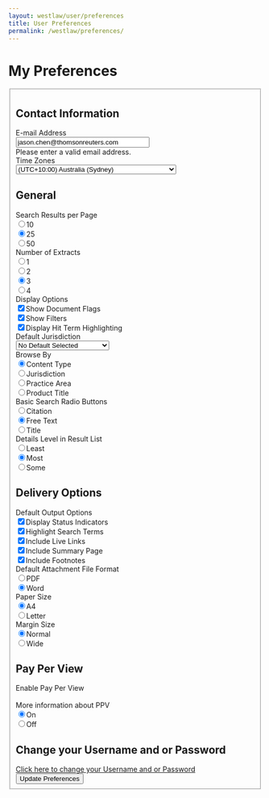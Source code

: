 ```yaml
---
layout: westlaw/user/preferences
title: User Preferences
permalink: /westlaw/preferences/
---
```


<!-- START WESTLAW OUTPUT -->

<div id="maincontent"><h1 id="pagetitle">My Preferences</h1> <form id="prefForm" action="/maf/wlau/app/preferences/change" method="get" onsubmit="preUpdate()"><fieldset> <input type="hidden" name="form" value="true"> <input name="redirect" type="hidden" value="http://www.westlaw.com.au/maf/api/trail/recentEvents?count=200"> <input type="hidden" name="newuser" value="false"><h2>Contact Information</h2> <div class="prefrow clearfix"> <div class="preflabel"><label id="preferenceEmailLabel" for="email">E-mail Address</label></div><div class="prefinput"><input type="text" name="email" id="email" size="30" maxlength="255" value="jason.chen@thomsonreuters.com" class="email required"></div><label id="emailError" class="errorValidation hidden" for="email" generated="true">Please enter a valid email address.</label></div><div class="prefrow clearfix"><div class="preflabel"><label id="preferenceTimeZoneLabel" for="timezone">Time Zones</label></div><div class="prefinput"><select name="timezone" id="timezone"> <option value="Pacific/Midway" id="select_Pacific.Midway">(UTC-11:00) Midway Islands</option> <option value="Pacific/Niue" id="select_Pacific.Niue">(UTC-11:00) Niue</option> <option value="Pacific/Rarotonga" id="select_Pacific.Rarotonga">(UTC-10:00) Cook Islands</option> <option value="America/Atka" id="select_America.Atka">(UTC-10:00) Hawaii</option> <option value="Pacific/Marquesas" id="select_Pacific.Marquesas">(UTC-09:30) Îles Marquises</option> <option value="US/Alaska" id="select_US.Alaska">(UTC-09:00) Alaska</option> <option value="America/Los_Angeles" id="select_America.Los_Angeles">(UTC-08:00) US/Canada Pacific Standard Time</option> <option value="US/Arizona" id="select_US.Arizona">(UTC-07:00) US/Canada Mountain Standard Time</option> <option value="America/Belize" id="select_America.Belize">(UTC-06:00) Belize</option> <option value="America/Costa_Rica" id="select_America.Costa_Rica">(UTC-06:00) Costa Rica</option> <option value="America/Guatemala" id="select_America.Guatemala">(UTC-06:00) Guatemala</option> <option value="America/Managua" id="select_America.Managua">(UTC-06:00) Nicaragua</option> <option value="America/Tegucigalpa" id="select_America.Tegucigalpa">(UTC-06:00) Honduras</option> <option value="Mexico/General" id="select_Mexico.General">(UTC-06:00) Mexico City</option> <option value="US/Central" id="select_US.Central">(UTC-06:00) US/Canada Central Standard Time</option> <option value="America/Nassau" id="select_America.Nassau">(UTC-05:00) Bahamas</option> <option value="America/Bogota" id="select_America.Bogota">(UTC-05:00) Colombia</option> <option value="America/Havana" id="select_America.Havana">(UTC-05:00) Cuba</option> <option value="America/Guayaquil" id="select_America.Guayaquil">(UTC-05:00) Ecuador</option> <option value="America/Port-au-Prince" id="select_America.Port-au-Prince">(UTC-05:00) Haiti</option> <option value="America/Jamaica" id="select_America.Jamaica">(UTC-05:00) Jamaica</option> <option value="America/Lima" id="select_America.Lima">(UTC-05:00) Peru</option> <option value="America/Panama" id="select_America.Panama">(UTC-05:00) Panama</option> <option value="US/Eastern" id="select_US.Eastern">(UTC-05:00) US/Canada Eastern Standard Time</option> <option value="America/Caracas" id="select_America.Caracas">(UTC-04:30) Venezuela</option> <option value="America/Anguilla" id="select_America.Anguilla">(UTC-04:00) Anguilla</option> <option value="America/Antigua" id="select_America.Antigua">(UTC-04:00) Antigua and Barbuda</option> <option value="America/Barbados" id="select_America.Barbados">(UTC-04:00) Barbados</option> <option value="America/La_Paz" id="select_America.La_Paz">(UTC-04:00) Bolivia</option> <option value="America/Santiago" id="select_America.Santiago">(UTC-04:00) Chile</option> <option value="America/Dominica" id="select_America.Dominica">(UTC-04:00) Dominica</option> <option value="America/Santo_Domingo" id="select_America.Santo_Domingo">(UTC-04:00) Dominican Republic</option> <option value="America/Grenada" id="select_America.Grenada">(UTC-04:00) Grenada</option> <option value="America/Guyana" id="select_America.Guyana">(UTC-04:00) Guyana</option> <option value="America/Asuncion" id="select_America.Asuncion">(UTC-04:00) Paraguay</option> <option value="America/Puerto_Rico" id="select_America.Puerto_Rico">(UTC-04:00) Puerto Rico</option> <option value="America/St_Kitts" id="select_America.St_Kitts">(UTC-04:00) Saint Kitts and Nevis</option> <option value="America/St_Lucia" id="select_America.St_Lucia">(UTC-04:00) Saint Lucia</option> <option value="America/St_Vincent" id="select_America.St_Vincent">(UTC-04:00) Saint Vincent and the Grenadines</option> <option value="America/Port_of_Spain" id="select_America.Port_of_Spain">(UTC-04:00) Trinidad and Tobago</option> <option value="America/Argentina/Buenos_Aires" id="select_America.Argentina.Buenos_Aires">(UTC-03:00) Argentina</option> <option value="Brazil/East" id="select_Brazil.East">(UTC-03:00) Brazil</option> <option value="America/Paramaribo" id="select_America.Paramaribo">(UTC-03:00) Suriname</option> <option value="America/Montevideo" id="select_America.Montevideo">(UTC-03:00) Uruguay</option> <option value="Atlantic/South_Georgia" id="select_Atlantic.South_Georgia">(UTC-02:00) Atlantic Ocean</option> <option value="Atlantic/Cape_Verde" id="select_Atlantic.Cape_Verde">(UTC-01:00) Cabo Verde</option> <option value="Iceland" id="select_Iceland">(UTC) Iceland</option> <option value="Europe/Lisbon" id="select_Europe.Lisbon">(UTC) Western European Time</option> <option value="Africa/Algiers" id="select_Africa.Algiers">(UTC+01:00) Algeria</option> <option value="Africa/Luanda" id="select_Africa.Luanda">(UTC+01:00) Angola</option> <option value="Africa/Porto-Novo" id="select_Africa.Porto-Novo">(UTC+01:00) Benin</option> <option value="Europe/Berlin" id="select_Europe.Berlin">(UTC+01:00) Central European Time</option> <option value="Africa/Douala" id="select_Africa.Douala">(UTC+01:00) Cameroon</option> <option value="Africa/Kinshasa" id="select_Africa.Kinshasa">(UTC+01:00) Democratic Republic of the Congo</option> <option value="Africa/Malabo" id="select_Africa.Malabo">(UTC+01:00) Equatorial Guinea</option> <option value="Africa/Libreville" id="select_Africa.Libreville">(UTC+01:00) Gabon</option> <option value="Africa/Windhoek" id="select_Africa.Windhoek">(UTC+01:00) Namibia</option> <option value="Africa/Niamey" id="select_Africa.Niamey">(UTC+01:00) Niger</option> <option value="Africa/Lagos" id="select_Africa.Lagos">(UTC+01:00) Nigeria</option> <option value="Africa/Tunis" id="select_Africa.Tunis">(UTC+01:00) Tunisia</option> <option value="Europe/Athens" id="select_Europe.Athens">(UTC+02:00) Eastern European Time</option> <option value="Africa/Cairo" id="select_Africa.Cairo">(UTC+02:00) Egypt</option> <option value="Asia/Amman" id="select_Asia.Amman">(UTC+02:00) Jordan</option> <option value="Asia/Beirut" id="select_Asia.Beirut">(UTC+02:00) Lebanon</option> <option value="Africa/Johannesburg" id="select_Africa.Johannesburg">(UTC+02:00) South Africa</option> <option value="Asia/Damascus" id="select_Asia.Damascus">(UTC+02:00) Syria</option> <option value="Asia/Bahrain" id="select_Asia.Bahrain">(UTC+03:00) Bahrain</option> <option value="Africa/Djibouti" id="select_Africa.Djibouti">(UTC+03:00) Djibouti</option> <option value="Africa/Addis_Ababa" id="select_Africa.Addis_Ababa">(UTC+03:00) Ethiopia</option> <option value="Africa/Asmara" id="select_Africa.Asmara">(UTC+03:00) Eritrea</option> <option value="Asia/Baghdad" id="select_Asia.Baghdad">(UTC+03:00) Iraq</option> <option value="Asia/Kuwait" id="select_Asia.Kuwait">(UTC+03:00) Kuwait</option> <option value="Asia/Qatar" id="select_Asia.Qatar">(UTC+03:00) Qatar</option> <option value="Europe/Moscow" id="select_Europe.Moscow">(UTC+03:00) Russia (Moscow)</option> <option value="Asia/Riyadh" id="select_Asia.Riyadh">(UTC+03:00) Saudi Arabia</option> <option value="Africa/Dar_es_Salaam" id="select_Africa.Dar_es_Salaam">(UTC+03:00) Tanzania</option> <option value="Asia/Tehran" id="select_Asia.Tehran">(UTC+03:30) Iran</option> <option value="Asia/Kabul" id="select_Asia.Kabul">(UTC+04:30) Afghanistan</option> <option value="Asia/Yerevan" id="select_Asia.Yerevan">(UTC+04:00) Armenia</option> <option value="Asia/Baku" id="select_Asia.Baku">(UTC+04:00) Azerbaijan</option> <option value="Asia/Tbilisi" id="select_Asia.Tbilisi">(UTC+04:00) Georgia</option> <option value="Indian/Mauritius" id="select_Indian.Mauritius">(UTC+04:00) Mauritius</option> <option value="Asia/Muscat" id="select_Asia.Muscat">(UTC+04:00) Oman</option> <option value="Indian/Mahe" id="select_Indian.Mahe">(UTC+04:00) Seychelles</option> <option value="Asia/Dubai" id="select_Asia.Dubai">(UTC+04:00) United Arab Emirates</option> <option value="Asia/Karachi" id="select_Asia.Karachi">(UTC+05:00) Pakistan</option> <option value="Asia/Samarkand" id="select_Asia.Samarkand">(UTC+05:00) Uzbekistan</option> <option value="Asia/Calcutta" id="select_Asia.Calcutta">(UTC+05:30) India</option> <option value="Asia/Colombo" id="select_Asia.Colombo">(UTC+05:30) Sri Lanka</option> <option value="Asia/Kathmandu" id="select_Asia.Kathmandu">(UTC+05:45) Nepal</option> <option value="Asia/Dacca" id="select_Asia.Dacca">(UTC+06:00) Bangladesh</option> <option value="Asia/Almaty" id="select_Asia.Almaty"> (UTC+06:00) Kazakhstan</option> <option value="Asia/Rangoon" id="select_Asia.Rangoon">(UTC+06:30) Myanmar</option> <option value="Asia/Phnom_Penh" id="select_Asia.Phnom_Penh">(UTC+07:00) Cambodia</option> <option value="Asia/Jakarta" id="select_Asia.Jakarta">(UTC+07:00) Indonesia (Jakarta)</option> <option value="Asia/Vientiane" id="select_Asia.Vientiane">(UTC+07:00) Laos</option> <option value="Asia/Bangkok" id="select_Asia.Bangkok">(UTC+07:00) Thailand</option> <option value="Asia/Ho_Chi_Minh" id="select_Asia.Ho_Chi_Minh">(UTC+07:00) Vietnam</option> <option value="Australia/Perth" id="select_Australia.Perth">(UTC+08:00) Australia (Perth)</option> <option value="Asia/Brunei" id="select_Asia.Brunei">(UTC+08:00) Brunei</option> <option value="Asia/Chongqing" id="select_Asia.Chongqing">(UTC+08:00) China</option> <option value="Asia/Hong_Kong" id="select_Asia.Hong_Kong">(UTC+08:00) Hong Kong</option> <option value="Asia/Macau" id="select_Asia.Macau">(UTC+08:00) Macau</option> <option value="Asia/Ulan_Bator" id="select_Asia.Ulan_Bator">(UTC+08:00) Mongolia</option> <option value="Asia/Kuala_Lumpur" id="select_Asia.Kuala_Lumpur">(UTC+08:00) Malaysia</option> <option value="Asia/Manila" id="select_Asia.Manila">(UTC+08:00) Philippines</option> <option value="Asia/Singapore" id="select_Asia.Singapore">(UTC+08:00) Singapore</option> <option value="Asia/Tokyo" id="select_Asia.Tokyo">(UTC+09:00) Japan</option> <option value="Asia/Pyongyang" id="select_Asia.Pyongyang">(UTC+09:00) North Korea</option> <option value="Asia/Seoul" id="select_Asia.Seoul">(UTC+09:00) South Korea</option> <option value="Australia/Adelaide" id="select_Australia.Adelaide">(UTC+09:30) Australia (Adelaide)</option> <option value="Australia/Darwin" id="select_Australia.Darwin">(UTC+09:30) Australia (Darwin)</option> <option value="Australia/Brisbane" id="select_Australia.Brisbane">(UTC+10:00) Australia (Brisbane)</option> <option value="Australia/Canberra" id="select_Australia.Canberra">(UTC+10:00) Australia (Canberra)</option> <option value="Australia/Hobart" id="select_Australia.Hobart">(UTC+10:00) Australia (Hobart)</option> <option value="Australia/Melbourne" id="select_Australia.Melbourne">(UTC+10:00) Australia (Melbourne)</option> <option value="Australia/Sydney" selected="selected" id="select_Australia.Sydney">(UTC+10:00) Australia (Sydney)</option> <option value="Pacific/Yap" id="select_Pacific.Yap">(UTC+10:00) Federated States of Micronesia</option> <option value="Pacific/Port_Moresby" id="select_Pacific.Port_Moresby">(UTC+10:00) Papua New Guinea</option> <option value="Pacific/Guadalcanal" id="select_Pacific.Guadalcanal">(UTC+11:00) Solomon Islands</option> <option value="Pacific/Auckland" id="select_Pacific.Auckland">(UTC+12:00) New Zealand</option> <option value="Pacific/Fiji" id="select_Pacific.Fiji">(UTC+12:00) Fiji</option> <option value="Pacific/Tarawa" id="select_Pacific.Tarawa">(UTC+12:00) Kiribati (Gilbert Islands)</option> <option value="Pacific/Majuro" id="select_Pacific.Majuro">(UTC+12:00) Marshall Islands</option> <option value="Pacific/Nauru" id="select_Pacific.Nauru">(UTC+12:00) Nauru</option> <option value="Pacific/Funafuti" id="select_Pacific.Funafuti">(UTC+12:00) Tuvalu</option> <option value="Pacific/Chatham" id="select_Pacific.Chatham">(UTC+12:45) New Zealand (Chatham Islands)</option> <option value="Pacific/Tongatapu" id="select_Pacific.Tongatapu">(UTC+13:00) Tonga</option> </select></div></div><h2>General</h2> <div class="prefrow clearfix"><div class="preflabel">Search Results per Page</div><div class="prefinput"><input type="radio" id="radio10" name="result-list-page-size" value="10"><label for="radio10" id="radio10Label">10</label><br><input type="radio" id="radio25" name="result-list-page-size" value="25" checked="checked"><label for="radio25" id="radio25Label">25</label><br><input type="radio" id="radio50" name="result-list-page-size" value="50"><label for="radio50" id="radio50Label">50</label><br></div></div><div class="prefrow clearfix"><div class="preflabel">Number of Extracts</div><div class="prefinput"><input type="radio" id="radio1" name="number-of-snippets" value="1"><label for="radio1" id="radio1Label">1</label><br><input type="radio" id="radio2" name="number-of-snippets" value="2"><label for="radio2" id="radio2Label">2</label><br><input type="radio" id="radio3" name="number-of-snippets" value="3" checked="checked"><label for="radio3" id="radio3Label">3</label><br><input type="radio" id="radio4" name="number-of-snippets" value="4"><label for="radio4" id="radio4Label">4</label><br></div></div><div class="prefrow clearfix"><div class="preflabel">Display Options</div><div class="prefinput"> <input type="checkbox" id="allowflags" name="allowflags" value="true" checked="checked"><label for="allowflags" id="allowflagsLabel">Show Document Flags</label><br><input type="checkbox" id="show-filters" name="show-filters" value="true" checked="checked"><label for="show-filters" id="show-filtersLabel">Show Filters</label><br><input type="checkbox" id="display-hit-term-highlighting" name="display-hit-term-highlighting" value="true" checked="checked"><label for="display-hit-term-highlighting" id="display-hit-term-highlightingLabel">Display Hit Term Highlighting</label><br></div></div><div class="prefrow clearfix"><div class="preflabel">Default Jurisdiction</div><div class="prefinput"> <select name="jurisdiction" id="jurisdiction"> <option value="Australian Capital Territory" id="selectAustralian Capital Territory">Australian Capital Territory</option><option value="Commonwealth of Australia" id="selectCommonwealth of Australia">Commonwealth of Australia</option><option value="New South Wales" id="selectNew South Wales">New South Wales</option><option value="New Zealand" id="selectNew Zealand">New Zealand</option><option value="No Default Selected" selected="selected" id="selectNo Default Selected">No Default Selected</option><option value="Northern Territory" id="selectNorthern Territory">Northern Territory</option><option value="Queensland" id="selectQueensland">Queensland</option><option value="South Australia" id="selectSouth Australia">South Australia</option><option value="Tasmania" id="selectTasmania">Tasmania</option><option value="Victoria" id="selectVictoria">Victoria</option><option value="Western Australia" id="selectWestern Australia">Western Australia</option> </select> </div></div><div class="prefrow clearfix"><div class="preflabel">Browse By</div><div class="prefinput"><input type="radio" id="radioContent Type" name="browse-by" value="Content Type" checked="checked"><label for="radioContent Type" id="radioContent TypeLabel">Content Type</label><br><input type="radio" id="radioJurisdiction" name="browse-by" value="Jurisdiction"><label for="radioJurisdiction" id="radioJurisdictionLabel">Jurisdiction</label><br><input type="radio" id="radioPractice Area" name="browse-by" value="Practice Area"><label for="radioPractice Area" id="radioPractice AreaLabel">Practice Area</label><br><input type="radio" id="radioProduct Title" name="browse-by" value="Product Title"><label for="radioProduct Title" id="radioProduct TitleLabel">Product Title</label><br></div></div><div class="prefrow clearfix"><div class="preflabel">Basic Search Radio Buttons</div><div class="prefinput"><input type="radio" id="radioCitation" name="basic-search-radio-buttons" value="Citation"><label for="radioCitation" id="radioCitationLabel">Citation</label><br><input type="radio" id="radioFree Text" name="basic-search-radio-buttons" value="Free Text" checked="checked"><label for="radioFree Text" id="radioFree TextLabel">Free Text</label><br><input type="radio" id="radioTitle" name="basic-search-radio-buttons" value="Title"><label for="radioTitle" id="radioTitleLabel">Title</label><br></div></div><div class="prefrow clearfix"><div class="preflabel">Details Level in Result List</div><div class="prefinput"><input type="radio" id="radioLeast" name="result-details" value="Least"><label for="radioLeast" id="radioLeastLabel">Least</label><br><input type="radio" id="radioMost" name="result-details" value="Most" checked="checked"><label for="radioMost" id="radioMostLabel">Most</label><br><input type="radio" id="radioSome" name="result-details" value="Some"><label for="radioSome" id="radioSomeLabel">Some</label><br></div></div><!-- <div class="prefrow clearfix"><div class="preflabel">Default Search Template</div><div class="prefinput"><input type="radio" id="radioadvanced" name="default-template" value="advanced" ><label for="radioadvanced" id="radioadvancedLabel">advanced</label><br><input type="radio" id="radiobasic" name="default-template" value="basic" checked='checked' ><label for="radiobasic" id="radiobasicLabel">basic</label><br></div></div>--> <h2>Delivery Options</h2> <div class="prefrow clearfix"><div class="preflabel">Default Output Options</div><div class="prefinput"> <input type="checkbox" id="include-status-flags" name="include-status-flags" value="true" checked="checked"><label for="include-status-flags" id="include-status-flagsLabel">Display Status Indicators</label><br><input type="checkbox" id="include-highlighted-terms" name="include-highlighted-terms" value="true" checked="checked"><label for="include-highlighted-terms" id="include-highlighted-termsLabel">Highlight Search Terms</label><br><input type="checkbox" id="include-live-links" name="include-live-links" value="true" checked="checked"><label for="include-live-links" id="include-live-linksLabel">Include Live Links</label><br><input type="checkbox" id="include-summary-page" name="include-summary-page" value="true" checked="checked"><label for="include-summary-page" id="include-summary-pageLabel">Include Summary Page</label><br><input type="checkbox" id="include-footnotes" name="include-footnotes" value="true" checked="checked"><label for="include-footnotes" id="include-footnotesLabel">Include Footnotes</label><br></div></div><div class="prefrow clearfix"><div class="preflabel">Default Attachment File Format</div><div class="prefinput"><input type="radio" id="radioPDF" name="attachment-type" value="PDF"><label for="radioPDF" id="radioPDFLabel">PDF</label><br><input type="radio" id="radioWord" name="attachment-type" value="Word" checked="checked"><label for="radioWord" id="radioWordLabel">Word</label><br></div></div><div class="prefrow clearfix"><div class="preflabel">Paper Size</div><div class="prefinput"><input type="radio" id="radioA4" name="paper-size" value="A4" checked="checked"><label for="radioA4" id="radioA4Label">A4</label><br><input type="radio" id="radioLetter" name="paper-size" value="Letter"><label for="radioLetter" id="radioLetterLabel">Letter</label><br></div></div><div class="prefrow clearfix"><div class="preflabel">Margin Size</div><div class="prefinput"><input type="radio" id="radioNormal" name="margin-size" value="Normal" checked="checked"><label for="radioNormal" id="radioNormalLabel">Normal</label><br><input type="radio" id="radioWide" name="margin-size" value="Wide"><label for="radioWide" id="radioWideLabel">Wide</label><br></div></div><div class="prefrow clearfix"><div class="preflabel"></div><div class="prefinput"></div></div><h2>Pay Per View</h2> <div class="prefrow clearfix"><div class="preflabel">Enable Pay Per View<br><br><a id="ppvhelper" class="lightbulbhelper">More information about PPV</a> </div><div class="prefinput"><input type="radio" id="radiotrue" name="search-out-of-plan" value="true" checked="checked"><label for="radiotrue" id="radiotrueLabel">On</label><br><input type="radio" id="radiofalse" name="search-out-of-plan" value="false"><label for="radiofalse" id="radiofalseLabel">Off</label><br></div></div><h2>Change your Username and or Password</h2> <a href="https://onepass.thomsonreuters.com/v2/login?productid=WLAU&amp;bhcp=1 ">Click here to change your Username and or Password</a> <div id="updateprefs"> <input type="submit" id="searchButton" title="" value="Update Preferences" class="buttonprimary"> </div></fieldset></form></div>

<!-- END WESTLAW OUTPUT -->